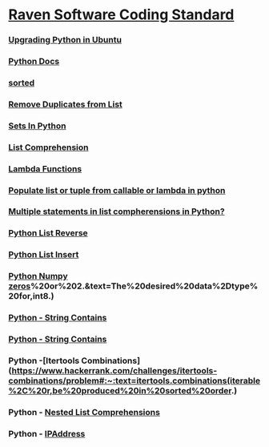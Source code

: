 # [Raven Software Coding Standard](https://github.com/idaholab/raven/wiki/RAVEN-Software-Coding-Standard)

### [Upgrading Python in Ubuntu](https://superuser.com/questions/241865/updating-python-on-ubuntu-system)

### [Python Docs](https://www.python.org/)

### [sorted](https://www.programiz.com/python-programming/methods/built-in/sorted)

### [Remove Duplicates from List](https://careerkarma.com/blog/python-remove-duplicates-from-list/)

### [Sets In Python](https://www.geeksforgeeks.org/sets-in-python/)

### [List Comprehension](https://www.programiz.com/python-programming/list-comprehension)

### [Lambda Functions](https://www.programiz.com/python-programming/anonymous-function)

### [Populate list or tuple from callable or lambda in python](https://stackoverflow.com/questions/8703999/populate-list-or-tuple-from-callable-or-lambda-in-python)

### [Multiple statements in list compherensions in Python?](https://stackoverflow.com/questions/774876/multiple-statements-in-list-compherensions-in-python)

### [Python List Reverse](https://www.geeksforgeeks.org/python-list-reverse/#:~:text=reverse()%20is%20an%20inbuilt,objects%20of%20list%20in%20place.&text=Returns%3A,given%20object%20from%20the%20list.)

### [Python List Insert](https://www.programiz.com/python-programming/methods/list/insert)

### [Python Numpy zeros](https://www.w3resource.com/numpy/array-creation/zeros.php#:~:text=The%20zeros()%20function%20is,and%20type%2C%20filled%20with%20zeros.&text=Shape%20of%20the%20new%20array,2%2C%203)%20or%202.&text=The%20desired%20data%2Dtype%20for,int8.)

### [Python - String Contains](https://www.journaldev.com/23451/python-string-contains)

### [Python - String Contains](https://www.afternerd.com/blog/python-string-contains/)

### Python -[Itertools Combinations](https://www.hackerrank.com/challenges/itertools-combinations/problem#:~:text=itertools.combinations(iterable%2C%20r,be%20produced%20in%20sorted%20order.)

### Python - [Nested List Comprehensions](https://www.geeksforgeeks.org/nested-list-comprehensions-in-python/)

### Python - [IPAddress](https://docs.python.org/3/library/ipaddress.html)